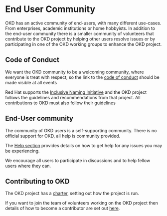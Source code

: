 # End User Community

<!--- cSpell:ignore CNCF -->

OKD has an active community of end-users, with many different use-cases.  From enterprises, academic institutions or home hobbyists.  In addition to the end-user community there is a smaller community of volunteers that contribute to the OKD project by helping other users resolve issues or by participating in one of the OKD working groups to enhance the OKD project.

## Code of Conduct

We want the OKD community to be a welcoming community, where everyone is treat with respect, so the link to the [code of conduct](./conduct.md) should be made visible at all events

Red Hat supports the [Inclusive Naming Initiative](https://inclusivenaming.org/)<!--{target=_blank} comment for docusaurus compat--> and the OKD project follows the guidelines and recommendations from that project.  All contributions to OKD must also follow their guidelines

## End-User community

The community of OKD users is a self-supporting community.  There is no official support for OKD, all help is community provided.

The [Help section](help.md)<!--{target=_blank} comment for docusaurus compat--> provides details on how to get help for any issues you may be experiencing.

We encourage all users to participate in discussions and to help fellow users where they can.

## Contributing to OKD

The OKD project has a [charter](https://github.com/openshift/community/blob/master/CHARTER.md)<!--{target=_blank} comment for docusaurus compat-->, setting out how the project is run.

If you want to join the team of volunteers working on the OKD project then details of how to become a contributor are set out [here](contributor.md).
